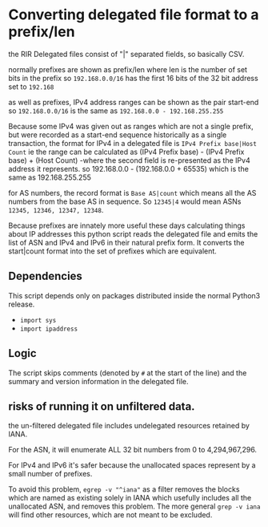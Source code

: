 # Converting delegated file format to a prefix/len

the RIR Delegated files consist of "|" separated fields, so basically CSV.

normally prefixes are shown as prefix/len where len is the number of set bits
in the prefix so ```192.168.0.0/16``` has the first 16 bits of the 32 bit address
set to ```192.168```

as well as prefixes, IPv4 address ranges can be shown as the pair start-end so
```192.168.0.0/16``` is the same as ```192.168.0.0 - 192.168.255.255```

Because some IPv4 was given out as ranges which are not a single prefix, but
were recorded as a start-end sequence historically as a single transaction, the
format for IPv4 in a delegated file is ```IPv4 Prefix base|Host Count``` ie the range
can be calculated as (IPv4 Prefix base) - (IPv4 Prefix base) + (Host Count) -where the second field
is re-presented as the IPv4 address it represents. so 192.168.0.0 - (192.168.0.0 + 65535) which is the same as 192.168.255.255

for AS numbers, the record format is ```Base AS|count``` which means all the AS numbers from the base AS
in sequence. So ```12345|4``` would mean ASNs ```12345, 12346, 12347, 12348```.

Because prefixes are innately more useful these days calculating things about IP addresses this python
script reads the delegated file and emits the list of ASN and IPv4 and IPv6 in their natural prefix
form. It converts the start|count format into the set of prefixes which are equivalent.

## Dependencies

This script depends only on packages distributed inside the normal Python3 release.

 * ```import sys```
 * ```import ipaddress```

## Logic

The script skips comments (denoted by ```#``` at the start of the line) and the summary and version information
in the delegated file.

## risks of running it on unfiltered data.

the un-filtered delegated file includes undelegated resources retained by IANA.

For the ASN, it will enumerate ALL 32 bit numbers from 0 to 4,294,967,296.

For IPv4 and IPv6 it's safer because the unallocated spaces represent by a small number of prefixes.

To avoid this problem, ```egrep -v "^iana"``` as a filter removes the blocks which are named as existing
solely in IANA which usefully includes all the unallocated ASN, and removes this problem. The more general
```grep -v iana``` will find other resources, which are not meant to be excluded.
